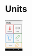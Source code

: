 # Units

<a href="url"><img src="https://github.com/Elias-Gu/Units/blob/master/presentation/Home%20screen.png" align="center" height="100" ></a>